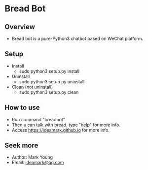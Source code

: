 # Bread Bot

## Overview
* Bread bot is a pure-Python3 chatbot based on WeChat platform.

## Setup
* Install
  * sudo python3 setup.py install
* Uninstall
  * sudo python3 setup.py uninstall
* Clean (not uninstall)
  * sudo python3 setup.py clean

## How to use
* Run command "breadbot"
* Then u can talk with bread, type "help" for more info.
* Access https://ideamark.github.io for more info.

## Seek more
* Author: Mark Young
* Email: ideamark@qq.com
